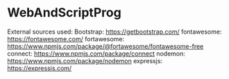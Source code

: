 ﻿# WebAndScriptProg

External sources used:
Bootstrap: https://getbootstrap.com/
fontawesome: https://fontawesome.com/
fortawesome: https://www.npmjs.com/package/@fortawesome/fontawesome-free
connect: https://www.npmjs.com/package/connect
nodemon: https://www.npmjs.com/package/nodemon
expressjs: https://expressjs.com/
